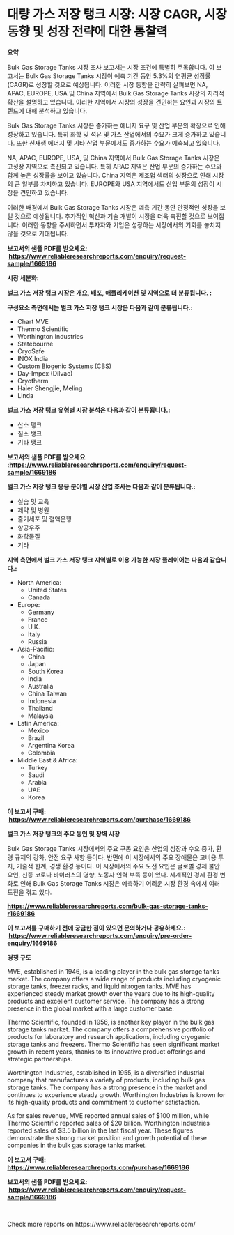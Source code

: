 <p><h1>대량 가스 저장 탱크 시장: 시장 CAGR, 시장 동향 및 성장 전략에 대한 통찰력</h1></p><p><strong>요약</strong></p>
<p><p>Bulk Gas Storage Tanks 시장 조사 보고서는 시장 조건에 특별히 주목합니다. 이 보고서는 Bulk Gas Storage Tanks 시장이 예측 기간 동안 5.3%의 연평균 성장률(CAGR)로 성장할 것으로 예상됩니다. 이러한 시장 동향을 간략히 살펴보면 NA, APAC, EUROPE, USA 및 China 지역에서 Bulk Gas Storage Tanks 시장의 지리적 확산을 설명하고 있습니다. 이러한 지역에서 시장의 성장을 견인하는 요인과 시장의 트렌드에 대해 분석하고 있습니다.</p><p>Bulk Gas Storage Tanks 시장은 증가하는 에너지 요구 및 산업 부문의 확장으로 인해 성장하고 있습니다. 특히 화학 및 석유 및 가스 산업에서의 수요가 크게 증가하고 있습니다. 또한 신재생 에너지 및 기타 산업 부문에서도 증가하는 수요가 예측되고 있습니다.</p><p>NA, APAC, EUROPE, USA, 및 China 지역에서 Bulk Gas Storage Tanks 시장은 고성장 지역으로 촉진되고 있습니다. 특히 APAC 지역은 산업 부문의 증가하는 수요와 함께 높은 성장률을 보이고 있습니다. China 지역은 제조업 섹터의 성장으로 인해 시장의 큰 일부를 차지하고 있습니다. EUROPE와 USA 지역에서도 산업 부문의 성장이 시장을 견인하고 있습니다.</p><p>이러한 배경에서 Bulk Gas Storage Tanks 시장은 예측 기간 동안 안정적인 성장을 보일 것으로 예상됩니다. 추가적인 혁신과 기술 개발이 시장을 더욱 촉진할 것으로 보여집니다. 이러한 동향을 주시하면서 투자자와 기업은 성장하는 시장에서의 기회를 놓치지 않을 것으로 기대됩니다.</p></p>
<p><strong>보고서의 샘플 PDF를 받으세요: &nbsp;<a href="https://www.reliableresearchreports.com/enquiry/request-sample/1669186">https://www.reliableresearchreports.com/enquiry/request-sample/1669186</a></strong></p>
<p><strong>시장 세분화:</strong></p>
<p><strong> 벌크 가스 저장 탱크 시장은 개요, 배포, 애플리케이션 및 지역으로 더 분류됩니다. :</strong></p>
<p><strong>구성요소 측면에서는 벌크 가스 저장 탱크 시장은 다음과 같이 분류됩니다.:</strong></p>
<p><ul><li>Chart MVE</li><li>Thermo Scientific</li><li>Worthington Industries</li><li>Statebourne</li><li>CryoSafe</li><li>INOX India</li><li>Custom Biogenic Systems (CBS)</li><li>Day-Impex (Dilvac)</li><li>Cryotherm</li><li>Haier Shengjie, Meling</li><li>Linda</li></ul></p>
<p><strong> 벌크 가스 저장 탱크 유형별 시장 분석은 다음과 같이 분류됩니다.:</strong></p>
<p><ul><li>산소 탱크</li><li>질소 탱크</li><li>기타 탱크</li></ul></p>
<p><strong>보고서의 샘플 PDF를 받으세요 :<a href="https://www.reliableresearchreports.com/enquiry/request-sample/1669186">https://www.reliableresearchreports.com/enquiry/request-sample/1669186</a></strong></p>
<p><strong> 벌크 가스 저장 탱크 응용 분야별 시장 산업 조사는 다음과 같이 분류됩니다.:</strong></p>
<p><ul><li>실습 및 교육</li><li>제약 및 병원</li><li>줄기세포 및 혈액은행</li><li>항공우주</li><li>화학물질</li><li>기타</li></ul></p>
<p><strong>지역 측면에서 벌크 가스 저장 탱크 지역별로 이용 가능한 시장 플레이어는 다음과 같습니다.:</strong></p>
<p><ul>
    <li>
        North America:
        <ul>
            <li>United States</li>
            <li>Canada</li>
        </ul>
    </li>
    <li>
        Europe:
        <ul>
            <li>Germany</li>
            <li>France</li>
            <li>U.K.</li>
            <li>Italy</li>
            <li>Russia</li>
        </ul>
    </li>
    <li>
        Asia-Pacific:
        <ul>
            <li>China</li>
            <li>Japan</li>
            <li>South Korea</li>
            <li>India</li>
            <li>Australia</li>
            <li>China Taiwan</li>
            <li>Indonesia</li>
            <li>Thailand</li>
            <li>Malaysia</li>
        </ul>
    </li>
    <li>
        Latin America:
        <ul>
            <li>Mexico</li>
            <li>Brazil</li>
            <li>Argentina Korea</li>
            <li>Colombia</li>
        </ul>
    </li>
    <li>
        Middle East & Africa:
        <ul>
            <li>Turkey</li>
            <li>Saudi</li>
            <li>Arabia</li>
            <li>UAE</li>
            <li>Korea</li>
        </ul>
    </li>
    </ul></p>
<p><strong>이 보고서 구매: &nbsp;<a href="https://www.reliableresearchreports.com/purchase/1669186">https://www.reliableresearchreports.com/purchase/1669186</a></strong></p>
<p><strong>벌크 가스 저장 탱크의 주요 동인 및 장벽 시장</strong></p>
<p><p>Bulk Gas Storage Tanks 시장에서의 주요 구동 요인은 산업의 성장과 수요 증가, 환경 규제의 강화, 안전 요구 사항 등이다. 반면에 이 시장에서의 주요 장애물은 고비용 투자, 기술적 한계, 경쟁 환경 등이다. 이 시장에서의 주요 도전 요인은 글로벌 경제 불안 요인, 신종 코로나 바이러스의 영향, 노동자 인력 부족 등이 있다. 세계적인 경제 환경 변화로 인해 Bulk Gas Storage Tanks 시장은 예측하기 어려운 시장 환경 속에서 여러 도전을 겪고 있다.</p></p>
<p><strong><a href="https://www.reliableresearchreports.com/bulk-gas-storage-tanks-r1669186">https://www.reliableresearchreports.com/bulk-gas-storage-tanks-r1669186</a></strong></p>
<p><strong>이 보고서를 구매하기 전에 궁금한 점이 있으면 문의하거나 공유하세요.: &nbsp;<a href="https://www.reliableresearchreports.com/enquiry/pre-order-enquiry/1669186">https://www.reliableresearchreports.com/enquiry/pre-order-enquiry/1669186</a></strong></p>
<p><strong>경쟁 구도</strong></p>
<p><p>MVE, established in 1946, is a leading player in the bulk gas storage tanks market. The company offers a wide range of products including cryogenic storage tanks, freezer racks, and liquid nitrogen tanks. MVE has experienced steady market growth over the years due to its high-quality products and excellent customer service. The company has a strong presence in the global market with a large customer base.</p><p>Thermo Scientific, founded in 1956, is another key player in the bulk gas storage tanks market. The company offers a comprehensive portfolio of products for laboratory and research applications, including cryogenic storage tanks and freezers. Thermo Scientific has seen significant market growth in recent years, thanks to its innovative product offerings and strategic partnerships.</p><p>Worthington Industries, established in 1955, is a diversified industrial company that manufactures a variety of products, including bulk gas storage tanks. The company has a strong presence in the market and continues to experience steady growth. Worthington Industries is known for its high-quality products and commitment to customer satisfaction.</p><p>As for sales revenue, MVE reported annual sales of $100 million, while Thermo Scientific reported sales of $20 billion. Worthington Industries reported sales of $3.5 billion in the last fiscal year. These figures demonstrate the strong market position and growth potential of these companies in the bulk gas storage tanks market.</p></p>
<p><strong>이 보고서 구매: &nbsp; <a href="https://www.reliableresearchreports.com/purchase/1669186">https://www.reliableresearchreports.com/purchase/1669186</a></strong></p>
<p><strong>보고서의 샘플 PDF를 받으세요: &nbsp;<a href="https://www.reliableresearchreports.com/enquiry/request-sample/1669186">https://www.reliableresearchreports.com/enquiry/request-sample/1669186</a></strong><strong></strong></p>
<p>&nbsp;</p>
<p>Check more reports on https://www.reliableresearchreports.com/</p>
